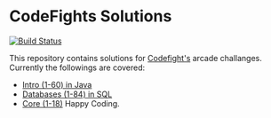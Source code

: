 
# CodeFights Solutions

[![Build Status](https://travis-ci.org/TamasNeumer/CodeFights-Arcade-Solutions-in-Java.svg?branch=master)](https://travis-ci.org/TamasNeumer/CodeFights-Arcade-Solutions-in-Java)

This repository contains solutions for [Codefight's](https://codefights.com/) arcade challanges. Currently the followings are covered:
- [Intro (1-60) in Java](https://github.com/TamasNeumer/CodeFights-Arcade-Solutions-in-Java/tree/master/src/main/java/Arcade_Intro)
- [Databases (1-84) in SQL](https://github.com/TamasNeumer/CodeFights-Arcade-Solutions-in-Java/tree/master/src/main/java/Database)
- [Core (1-18)](https://github.com/TamasNeumer/CodeFights-Arcade-Solutions-in-Java/tree/master/src/main/java/Arcade_Core)
Happy Coding.
